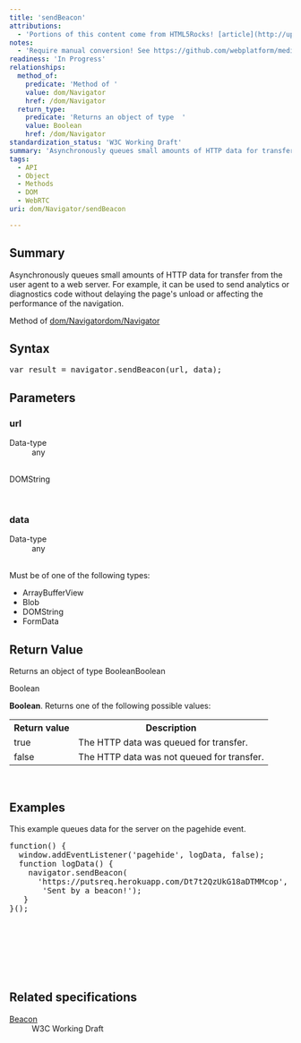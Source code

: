 ```yaml
---
title: 'sendBeacon'
attributions:
  - 'Portions of this content come from HTML5Rocks! [article](http://updates.html5rocks.com/2014/10/Send-beacon-data-in-Chrome-39)'
notes:
  - 'Require manual conversion! See https://github.com/webplatform/mediawiki-conversion/issues/24'
readiness: 'In Progress'
relationships:
  method_of:
    predicate: 'Method of '
    value: dom/Navigator
    href: /dom/Navigator
  return_type:
    predicate: 'Returns an object of type  '
    value: Boolean
    href: /dom/Navigator
standardization_status: 'W3C Working Draft'
summary: 'Asynchronously queues small amounts of HTTP data for transfer from the user agent to a web server. For example, it can be used to send analytics or diagnostics code without delaying the page''s unload or affecting the performance of the navigation.'
tags:
  - API
  - Object
  - Methods
  - DOM
  - WebRTC
uri: dom/Navigator/sendBeacon

---
```

<p>
</p>
<h2>Summary</h2>
<p>
Asynchronously queues small amounts of HTTP data for transfer from the user agent to a web server. For example, it can be used to send analytics or diagnostics code without delaying the page's unload or affecting the performance of the navigation.</p><p>Method of <a href="/dom/Navigator">dom/Navigator</a><a href="/dom/Navigator">dom/Navigator</a>
</p>
<h2>Syntax</h2>
<pre class="js">
var result = navigator.sendBeacon(url, data);
</pre>
<h2>Parameters</h2>
<h3>url</h3>
<dl><dt> Data-type</dt>
<dd> any</dd></dl><p><br/>
DOMString
</p><p><br/></p>
<h3>data</h3>
<dl><dt> Data-type</dt>
<dd> any</dd></dl><p><br/>
Must be of one of the following types:
</p>
<ul><li>ArrayBufferView</li>
<li>Blob</li>
<li>DOMString</li>
<li>FormData</li></ul><h2>Return Value</h2>
<p>Returns an object of type  BooleanBoolean
</p><p>Boolean
</p><p><b>Boolean</b>. Returns one of the following possible values:
</p>
<table class="wikitable"><tr><th>Return value
</th>
<th>Description
</th></tr><tr><td>true
</td>
<td>The HTTP data was queued for transfer.
</td></tr><tr><td>false
</td>
<td>The HTTP data was not queued for transfer.
</td></tr></table><p> 
</p>
<h2>Examples</h2>
<p>This example queues data for the server on the pagehide event.
</p>
<div class="example">
<pre class="js">
function() {
  window.addEventListener('pagehide', logData, false);
  function logData() {
    navigator.sendBeacon(
      'https://putsreq.herokuapp.com/Dt7t2QzUkG18aDTMMcop',
       'Sent by a beacon!');
   }
}();

</pre>
<p><br/></p>
</div>
<p><br/></p><p><br/></p>
<h2>Related specifications</h2>

<dl><dt><a rel="nofollow" class="external text" href="http://www.w3.org/TR/beacon/">Beacon</a></dt>
  <dd>W3C Working Draft</dd>
</dl>
